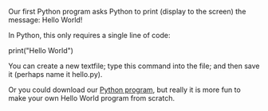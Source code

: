Our first Python program asks Python to print (display to the screen) the message:  Hello World!

In Python, this only requires a single line of code:

print("Hello World")

You can create a new textfile; type this command into the file; and then save it (perhaps name it hello.py).

Or you could download our <a download href="hello.py">Python program</a>, but really it is more fun to make your own Hello World program from scratch.
